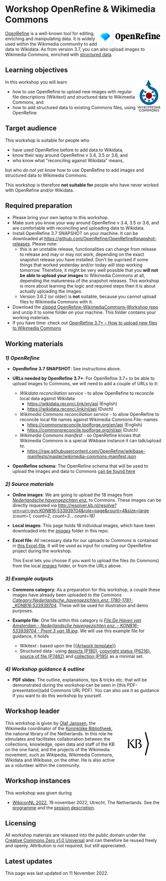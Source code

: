# Workshop OpenRefine & Wikimedia Commons

<img src="logos/OpenRefine_logo_color.png" width="200" align="right"/>[OpenRefine](https://openrefine.org/) is a well-known tool for editing, enriching and manipulating data. It is widely used within the Wikimedia community to add data to Wikidata. As from version 3.7, you can also upload images to Wikimedia Commons, enriched with [structured data](https://commons.wikimedia.org/wiki/Commons:Structured_data).

## Learning objectives
<img src="logos/Commons-logo-en.svg.png" width="80" align="right"/>In this workshop you will learn
 * how to use OpenRefine to upload new images with regular file descriptions (Wikitext) and structured data to Wikimedia Commons, and
 * how to add structured data to existing Commons files, using OpenRefine

## Target audience
This workshop is suitable for people who 
* have used OpenRefine before to add data to Wikidata, 
* know their way around OpenRefine v 3.4, 3.5 or 3.6, and 
* who know what "reconciling against Wikidata" means, 

but who *do not yet know* how to use OpenRefine to add images and structured data to Wikimedia Commons. 

This workshop is therefore **not suitable for** people who have never worked with OpenRefine and/or Wikidata.

 ## Required preparation
* Please bring your own laptop to this workshop.
* Make sure you know your way around OpenRefine v 3.4, 3.5 or 3.6, and are comfortable with reconciling and uploading data to Wikidata.
* Install OpenRefine 3.7 SNAPSHOT on your machine. It can be downloaded at https://github.com/OpenRefine/OpenRefine#snapshot-releases. Please note: 
   * this is an unstable release, functionalities can change from release to release and may or may not work, depending on the exact snapshot release you have installed. Don't be suprised if some things that worked yesterday and/or today will stop working tomorrow. Therefore, it might be very well possible that you **will not be able to upload your images** to Wikimedia Commons at all, depending the matureness of the snapshot releases. This workshop is more about learning the logic and required steps then it is about actually uploading the images.  
   * Version 3.6.2 (or older) is **not** suitable, because you cannot upload files to Wikimedia Commons with it.
* Download the [zipped OpenRefine-WikimediaCommons-Workshop repo](https://github.com/KBNLwikimedia/OpenRefine-WikimediaCommons-Workshop/archive/refs/heads/main.zip) and unzip it to some folder on your machine. This folder contains your working materials.
* If you have time: check out [OpenRefine 3.7+ – How to upload new files to Wikimedia Commons](https://docs.google.com/document/d/19eiMeq3XssiPrT9b04E-8XyE-desBEzYNgygLDYKP4o/edit)

## Working materials

### *1) OpenRefine*
* **OpenRefine 3.7 SNAPSHOT**: See instructions above.

* **URLs needed by OpenRefine 3.7+**:
For OpenRefine 3.7+ to be able to upload images to Commons, we will need to add a couple of URLs to it: 
  * *Wikidata reconciliation service* - to allow OpenRefine to reconcile local data against Wikidata
    * https://wikidata.reconci.link/en/api (English) 
    * https://wikidata.reconci.link/nl/api (Dutch) 
  * *Wikimedia Commons reconciliation service* - to allow OpenRefine to reconcile local file names against Wikimedia Commons File:-names 
    * https://commonsreconcile.toolforge.org/en/api (English) 
    * https://commonsreconcile.toolforge.org/nl/api (Dutch) 
  * *Wikimedia Commons manifest* - so OpenRefine knows that Wikimedia Commons is a special Wikbase instance it can talk/upload to.
    *  https://raw.githubusercontent.com/OpenRefine/wikibase-manifests/master/wikimedia-commons-manifest.json 

* **OpenRefine schema**: The OpenRefine schema that will be used to upload the images and data to Commons [can be found here](https://raw.githubusercontent.com/KBNLwikimedia/OpenRefine-WikimediaCommons-Workshop/main/schemaHavengezichtenGvN.json)

### *2) Source materials*
* **Online images**: We are going to upload the 18 images from *[Nederlandsche havengezichten enz.](http://resolver.kb.nl/resolve?urn=urn:gvn:KONB16:533939704)* to Commons. These images can be directly requested via http://resolver.kb.nl/resolve?urn=urn:gvn:KONB16:533939704&role=page&count=4&size=large *(count=1, count=2, count=3... count=18)*

* **Local images**: This page holds 18 individual images, which have been downloaded into the *[images](/images)* folder in this repo. 

* **Excel file**: All necessary data for our uploads to Commons is contained in [this Excel-file](Dataset_WorkshopOpenRefine_WikiconNL19112022.xlsx?raw=true). It will be used as input for creating our OpenRefine project during the workshop. 

  This Excel lets you choose if you want to upload the files (to Commons) from the local *[images](/images)* folder, or from the URLs above. 

### *3) Example outputs*
* **Commons category**: As a preparation for this workshop, a couple these images have already been uploaded to the Commons *[Category:Nederlandsche_havengezichten_enz.,_1780-1781_-_KONB16:533939704](https://commons.wikimedia.org/wiki/Category:Nederlandsche_havengezichten_enz.,_1780-1781_-_KONB16:533939704)*. These will be used for illustration and demo purposes. 

* **Example file**: One file within this category is *[File:De Haven van Amsterdam - Nederlandsche havengezichten enz. - KONB16-533939704 - Prent 3 van 18.jpg](https://commons.wikimedia.org/wiki/File:De_Haven_van_Amsterdam_-_Nederlandsche_havengezichten_enz._-_KONB16-533939704_-_Prent_3_van_18.jpg)*. We will use this example file for guidance, it holds  
  * Wikitext : based upon the [{{Artwork template}}](https://commons.wikimedia.org/wiki/Template:Artwork)
  * Structured data : using [depicts (P180)](https://www.wikidata.org/wiki/Special:EntityPage/P180), [copyright status (P6216)](https://www.wikidata.org/wiki/Special:EntityPage/P6216), [source of file (P7482)](https://www.wikidata.org/wiki/Special:EntityPage/P7482) and [collection (P195)](https://www.wikidata.org/wiki/Special:EntityPage/P195) as a minimal set.  

### *4) Workshop guidance & outline*
* **PDF slides**: The outline, explanations, tips & tricks etc. that will be demonstrated during the workshop can be seen in [this PDF-presentation](add Commons URL PDF). You can also use it as guidance if you want to do this workshop by yourself. 

## Workshop leader
<img src="logos/android-chrome-192x192.jpg" width="150" align="right">This workshop is given by [Olaf Janssen](https://www.wikidata.org/wiki/User:OlafJanssen), the Wikimedia coordinator of the [Koninklijke Bibliotheek](https://www.kb.nl/over-ons/experts/olaf-janssen), the national library of the Netherlands. In this role he stimulates and facilitates collaboration between the collections, knowledge, open data and staff of the KB on the one hand, and the projects of the Wikimedia movement, such as Wikipedia, Wikimedia Commons, Wikidata and Wikibase, on the other. He is also active as a volunteer within the community.

## Workshop instances
This workshop was given during
* [WikiconNL 2022](https://web.archive.org/web/20221014171306/https://www.wikimedia.nl/wikiconnl/), 19 november 2022, Utrecht, The Netherlands. See the [programme](https://web.archive.org/web/20221103154543/https://www.wikimedia.nl/programma-2022/) and the [session description](https://web.archive.org/web/20221110131459/https://www.wikimedia.nl/sessies2022/).

## Licensing
All workshop materials are released into the public domain under the [Creative Commons Zero v1.0 Universal](LICENSE) and can therefore be reused freely and openly. Attribution is not required, but still appreciated.

## Latest updates
This page was last updated on 11 November 2022.
